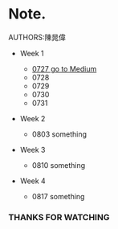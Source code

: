 # Note. 
  AUTHORS:陳晁偉
  * Week 1
    * [0727 go to Medium](https://medium.com/@tw_kaka/0727-%E4%B8%8A%E8%AA%B2%E7%AD%86%E8%A8%98-git-github-c2842f700555)
    * 0728
    * 0729
    * 0730
    * 0731
  * Week 2
    * 0803
      something
    
  * Week 3
    * 0810
      something
    
  * Week 4
    * 0817
      something
    
### THANKS FOR WATCHING 
 
